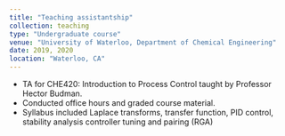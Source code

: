 ```yaml
---
title: "Teaching assistantship"
collection: teaching
type: "Undergraduate course"
venue: "University of Waterloo, Department of Chemical Engineering"
date: 2019, 2020
location: "Waterloo, CA"
---
```


- TA for CHE420: Introduction to Process Control taught by Professor Hector Budman.<br/>
- Conducted office hours and graded course material.
- Syllabus included Laplace transforms, transfer function, PID control, stability analysis controller tuning and pairing (RGA)
